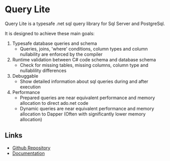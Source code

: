 # Query Lite

Query Lite is a typesafe .net sql query library for Sql Server and PostgreSql.

It is designed to achieve these main goals:

1. Typesafe database queries and schema
    - Queries, joins, 'where' conditions, column types and column nullability are enforced by the compiler
2. Runtime validation between C# code schema and database schema
    - Check for missing tables, missing columns, column type and nullablility differences
3. Debuggable
    - Show detailed information about sql queries during and after execution
4. Performance
    - Prepared queries are near equivalent performance and memory allocation to direct ado.net code
    - Dynamic queries are near equivalent performance and memory allocation to Dapper (Often with significantly lower memory allocation)
## Links

- [Github Repository](https://github.com/EndsOfTheEarth/QueryLite)
- [Documentation](https://github.com/EndsOfTheEarth/QueryLite/blob/main/Documentation.md)

